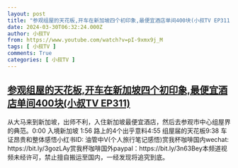 ```yaml
---
layout: post
title: "参观组屋的天花板,开车在新加坡四个初印象,最便宜酒店单间400块(小叔TV EP311)"
date: 2024-03-30T06:32:24.000Z
author: 小叔TV
from: https://www.youtube.com/watch?v=pI-9xmx9j_M
tags: [ 小叔TV ]
comments: True
categories: [ 小叔TV ]
---
```

<!--1711780344000-->
[参观组屋的天花板,开车在新加坡四个初印象,最便宜酒店单间400块(小叔TV EP311)](https://www.youtube.com/watch?v=pI-9xmx9j_M)
------

<div>
从大马来到新加坡，出师不利，入住新加坡最便宜酒店，然后去参观市中心组屋界的典范。0:00 入境新加坡 1:56 路上的4个出乎意料4:55 组屋届的天花板9:38 车证昂贵和整体感悟小红书ID: 油管中V(个人旅行笔记感悟)赏我杯咖啡国内wechat: https://bit.ly/3gozLAy赏我杯咖啡国外paypal：https://bit.ly/3n63Bey本频道视频未经许可，禁止擅自搬运至国内，一经发现将追究到底。
</div>
